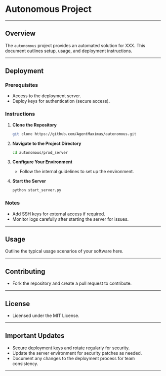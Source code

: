 # Autonomous Project

---

## Overview

The `autonomous` project provides an automated solution for XXX. This document outlines setup, usage, and deployment instructions.

---

## Deployment

### Prerequisites

- Access to the deployment server.
- Deploy keys for authentication (secure access).

### Instructions

1. **Clone the Repository**
   ```bash
   git clone https://github.com/AgentMaximus/autonomous.git
   ```
   
2. **Navigate to the Project Directory**
   ```bash
   cd autonomous/prod_server
   ```
   
3. **Configure Your Environment**
   - Follow the internal guidelines to set up the environment.
   
4. **Start the Server**
   ```bash
   python start_server.py
   ```

### Notes

- Add SSH keys for external access if required.
- Monitor logs carefully after starting the server for issues.

---

## Usage

Outline the typical usage scenarios of your software here.

---

## Contributing

- Fork the repository and create a pull request to contribute.

---

## License

- Licensed under the MIT License.

---

## Important Updates

- Secure deployment keys and rotate regularly for security.
- Update the server environment for security patches as needed.
- Document any changes to the deployment process for team consistency.

---